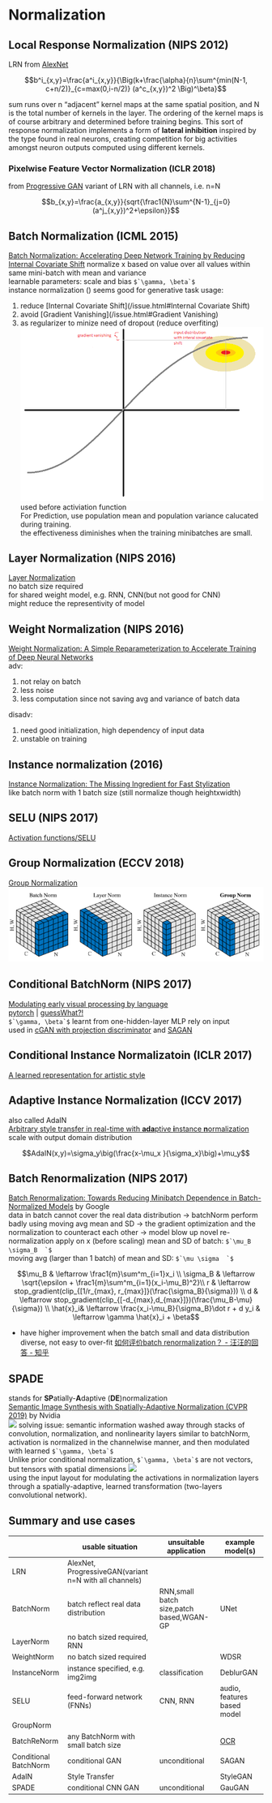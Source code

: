 # Normalization
## Local Response Normalization (NIPS 2012)
LRN from [AlexNet](/CNN/models.html#alexnet-nips-2012)
```math
b^i_{x,y}=\frac{a^i_{x,y}}{\Big(k+\frac{\alpha}{n}\sum^{min(N-1, c+n/2)}_{c=max(0,i-n/2)} (a^c_{x,y})^2 \Big)^\beta}
```
sum runs over n “adjacent” kernel maps at the same spatial position, and N is the total number of kernels in the layer. The ordering of the kernel maps is of course arbitrary and determined before training begins. This sort of response normalization implements a form of **lateral inhibition** inspired by the type found in real neurons, creating competition for big activities amongst neuron outputs computed using different kernels.

### Pixelwise Feature Vector Normalization (ICLR 2018)
from [Progressive GAN](/GAN/GAN_image2image.html#progressive-gan-iclr-2018)
variant of LRN with all channels, i.e. n=N
```math
b_{x,y}=\frac{a_{x,y}}{sqrt{\frac1{N}\sum^{N-1}_{j=0}(a^j_{x,y})^2+\epsilon}}
```

## Batch Normalization (ICML 2015)
[Batch Normalization: Accelerating Deep Network Training by Reducing Internal Covariate Shift](https://arxiv.org/abs/1502.03167)
normalize x based on value over all values within same mini-batch with mean and variance  
learnable parameters: scale and bias ``$`\gamma, \beta`$``  
instance normalization ()
seems good for generative task
usage:
1. reduce [Internal Covariate Shift](/issue.html#Internal Covariate Shift)
1. avoid [Gradient Vanishing](/issue.html#Gradient Vanishing)
1. as regularizer to minize need of dropout (reduce overfiting)
![](img/batchNorm_ICS.png)  
used before activiation function  
For Prediction, use population mean and population variance calucated during training.  
the effectiveness diminishes when the training minibatches are small.  

## Layer Normalization (NIPS 2016)
[Layer Normalization](https://arxiv.org/abs/1607.06450)  
no batch size required  
for shared weight model, e.g. RNN, CNN(but not good for CNN)  
might reduce the representivity of model  

## Weight Normalization (NIPS 2016)
[Weight Normalization: A Simple Reparameterization to Accelerate Training of Deep Neural Networks](https://arxiv.org/abs/1602.07868)  
adv: 
1. not relay on batch
1. less noise
1. less computation since not saving avg and variance of batch data  

disadv:
1. need good initialization, high dependency of input data  
1. unstable on training  

## Instance normalization (2016)
[Instance Normalization: The Missing Ingredient for Fast Stylization](https://arxiv.org/abs/1607.08022)  
like batch norm with 1 batch size (still normalize though heightxwidth)  

## SELU (NIPS 2017)
[Activation functions/SELU](activation_functions.html#selu-scaled-exponential-linear-unit-nips-2017)

## Group Normalization (ECCV 2018)
[Group Normalization](https://eccv2018.org/openaccess/content_ECCV_2018/papers/Yuxin_Wu_Group_Normalization_ECCV_2018_paper.pdf)  
![](img/group_norm_comparison.png)

## Conditional BatchNorm (NIPS 2017)
[Modulating early visual processing by language](https://papers.nips.cc/paper/7237-modulating-early-visual-processing-by-language.pdf)  
[pytorch](https://github.com/ap229997/Conditional-Batch-Norm) | [guessWhat?!](https://www.guesswhat.ai)  
``$`\gamma, \beta`$`` learnt from one-hidden-layer MLP rely on input  
used in [cGAN with projection discriminator](/GAN/GAN_representation_learning.html#projection-discriminator) and [SAGAN](/GAN/GAN_general.html#sagan-pmlr-2019)  

## Conditional Instance Normalizatoin (ICLR 2017)
[A learned representation for artistic style](https://arxiv.org/pdf/1610.07629.pdf)

## Adaptive Instance Normalization (ICCV 2017)
also called AdaIN  
[Arbitrary style transfer in real-time with **ada**ptive **i**nstance **n**ormalization](http://openaccess.thecvf.com/content_ICCV_2017/papers/Huang_Arbitrary_Style_Transfer_ICCV_2017_paper.pdf)  
scale with output domain distribution
```math
AdaIN(x,y)=\sigma_y\big(\frac{x-\mu_x }{\sigma_x}\big)+\mu_y
```

## Batch Renormalization (NIPS 2017)
[Batch Renormalization: Towards Reducing Minibatch Dependence in Batch-Normalized Models](https://arxiv.org/pdf/1702.03275.pdf) by Google  
data in batch cannot cover the real data distribution -> batchNorm perform badly
using moving avg mean and SD -> the gradient optimization and the normalization to counteract each other -> model blow up
novel re-normalization apply on x (before scaling)
mean and SD of batch: ``$`\mu_B \sigma_B  `$``  
moving avg (larger than 1 batch) of mean and SD: ``$`\mu \sigma  `$``  
```math
\mu_B    & \leftarrow \frac1{m}\sum^m_{i=1}x_i \\
\sigma_B & \leftarrow \sqrt{\epsilon + \frac1{m}\sum^m_{i=1}(x_i-\mu_B)^2}\\
r        & \leftarrow stop_gradient(clip_{[1/r_{max}, r_{max}]}(\frac{\sigma_B}{\sigma})) \\
d        & \leftarrow stop_gradient(clip_{[-d_{max},d_{max}]})(\frac{\mu_B-\mu}{\sigma})  \\
\hat{x}_i& \leftarrow \frac{x_i-\mu_B}{\sigma_B}\dot r + d
y_i      & \leftarrow \gamma \hat{x}_i + \beta
```
* have higher improvement when the batch small and data distribution diverse, not easy to over-fit
[如何评价batch renormalization？ - 汪汪的回答 - 知乎](https://www.zhihu.com/question/55890057/answer/267872896)

## SPADE
stands for **SP**atially-**A**daptive (**DE**)normalization  
[Semantic Image Synthesis with Spatially-Adaptive Normalization (CVPR 2019)](https://arxiv.org/abs/1903.07291) by Nvidia  
![](https://nvlabs.github.io/SPADE/images/teaser_high_res_uncompressed.png)
solving issue: semantic information washed away through stacks of convolution, normalization, and nonlinearity layers
similar to batchNorm, activation is normalized in the channelwise manner, and then modulated with learned ``$`\gamma, \beta`$``  
Unlike prior conditional normalization, ``$`\gamma, \beta`$`` are not vectors, but tensors with spatial dimensions
![](https://nvlabs.github.io/SPADE/images/method.png)  
using the input layout for modulating the activations in normalization layers through a spatially-adaptive, learned transformation (two-layers convolutional network). 

## Summary and use cases

|  |usable situation|unsuitable application | example model(s)|
|---|---|---|---|
LRN         |                                             AlexNet, ProgressiveGAN(variant n=N with all channels)
BatchNorm   |batch reflect real data distribution|RNN,small batch size,patch based,WGAN-GP|UNet
LayerNorm   |no batch sized required, RNN
WeightNorm  |no batch sized required | |WDSR|
InstanceNorm|instance specified, e.g. img2img|classification|DeblurGAN
SELU        |feed-forward network (FNNs)|CNN, RNN|audio, features based model
GroupNorm   |
BatchReNorm |any BatchNorm with small batch size||[OCR](https://arxiv.org/pdf/1812.11894.pdf)
Conditional BatchNorm|conditional GAN|unconditional|SAGAN
AdaIN       |Style Transfer ||StyleGAN
SPADE       |conditional CNN GAN|unconditional|GauGAN
